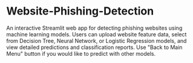 # Website-Phishing-Detection
An interactive Streamlit web app for detecting phishing websites using machine learning models. Users can upload website feature data, select from Decision Tree, Neural Network, or Logistic Regression models, and view detailed predictions and classification reports. 
Use "Back to Main Menu" button if you would like to predict with other models. 

